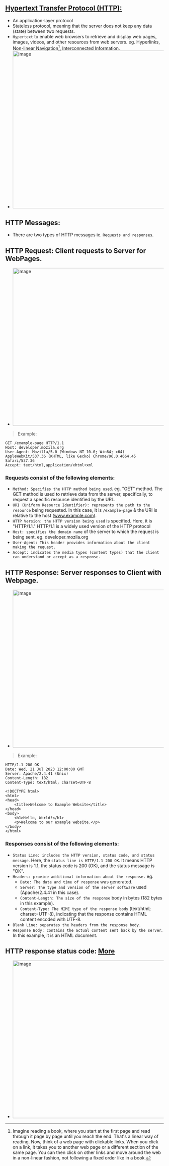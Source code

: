 ## [Hypertext Transfer Protocol (HTTP):](https://developer.mozilla.org/en-US/docs/Web/HTTP/Overview)
- An application-layer protocol
- Stateless protocol, meaning that the server does not keep any data (state) between two requests.
- `Hypertext` to enable web browsers to retrieve and display web pages, images, videos, and other resources from web servers. eg. Hyperlinks, Non-linear Navigation[^1], Interconnected Information.
- <img width="500" alt="image" src="https://github.com/IOxCyber/CyberEssentials/assets/40174034/62b1c914-3c69-4452-8c74-4e516157d458">

## HTTP Messages:
- There are two types of HTTP messages ie. `Requests and responses`.

## HTTP Request: Client requests to Server for WebPages.
- <img width="500" alt="image" src="https://github.com/IOxCyber/CyberEssentials/assets/40174034/e5a6a682-20f3-4b17-9db8-cc3187b0303a">
> Example:
```
GET /example-page HTTP/1.1
Host: developer.mozila.org
User-Agent: Mozilla/5.0 (Windows NT 10.0; Win64; x64) AppleWebKit/537.36 (KHTML, like Gecko) Chrome/96.0.4664.45 Safari/537.36
Accept: text/html,application/xhtml+xml
```
### Requests consist of the following elements:
- `Method: Specifies the HTTP method being used`. eg. "GET" method. The GET method is used to retrieve data from the server, specifically, to request a specific resource identified by the URL.
- `URI (Uniform Resource Identifier): represents the path to the resource` being requested. In this case, it is `/example-page` & the URI is relative to the host (www.example.com).
- `HTTP Version: the HTTP version being used` is specified. Here, it is "HTTP/1.1." HTTP/1.1 is a widely used version of the HTTP protocol
- `Host: specifies the domain name` of the server to which the request is being sent. eg. developer.mozila.org
- `User-Agent: This header provides information about the client making the request.`
- `Accept: indicates the media types (content types) that the client can understand or accept as a response.`

## HTTP Response: Server responses to Client with Webpage.
- <img width="500" alt="image" src="https://github.com/IOxCyber/CyberEssentials/assets/40174034/5ff597fb-4547-465c-be12-c61de980a484">

> Example:
```
HTTP/1.1 200 OK
Date: Wed, 21 Jul 2023 12:00:00 GMT
Server: Apache/2.4.41 (Unix)
Content-Length: 182
Content-Type: text/html; charset=UTF-8

<!DOCTYPE html>
<html>
<head>
    <title>Welcome to Example Website</title>
</head>
<body>
    <h1>Hello, World!</h1>
    <p>Welcome to our example website.</p>
</body>
</html>

```
### Responses consist of the following elements:
- `Status Line: includes the HTTP version, status code, and status message`. Here, the `status line is HTTP/1.1 200 OK`. It means HTTP version is 1.1, the status code is 200 (OK), and the status message is "OK".
- `Headers: provide additional information about the response.` eg.
  - `Date: The date and time of response` was generated.
  - `Server: The type and version of the server software` used (Apache/2.4.41 in this case).
  - `Content-Length: The size of the response` body in bytes (182 bytes in this example).
  - `Content-Type: The MIME type of the response body` (text/html; charset=UTF-8), indicating that the response contains HTML content encoded with UTF-8.
- `Blank Line: separates the headers from the response body.`
- `Response Body: contains the actual content sent back by the server`. In this example, it is an HTML document.

## HTTP response status code: [More](https://developer.mozilla.org/en-US/docs/Web/HTTP/Status)
- <img width="500" alt="image" src="https://github.com/cybersome/Linux-octo/assets/40174034/2df5fede-4375-4e17-8dd3-dc660e39e6de">









[^1]: Imagine reading a book, where you start at the first page and read through it page by page until you reach the end. That's a linear way of reading. Now, think of a web page with clickable links. When you click on a link, it takes you to another web page or a different section of the same page. You can then click on other links and move around the web in a non-linear fashion, not following a fixed order like in a book.
